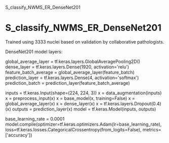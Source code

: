 S_classify_NWMS_ER_DenseNet201
# S_classify_NWMS_ER_DenseNet201

Trained using 3333 nuclei based on validation by collaborative pathologists.

DenseNet201 model layers:

global_average_layer = tf.keras.layers.GlobalAveragePooling2D()
dense_layer = tf.keras.layers.Dense(1920, activation='relu')
feature_batch_average = global_average_layer(feature_batch)
prediction_layer = tf.keras.layers.Dense(4, activation='softmax')
prediction_batch = prediction_layer(feature_batch_average)

inputs = tf.keras.Input(shape=(224, 224, 3))
x = data_augmentation(inputs)
x = preprocess_input(x)
x = base_model(x, training=False)
x = global_average_layer(x)
x = dense_layer(x)
x = tf.keras.layers.Dropout(0.4)(x)
outputs = prediction_layer(x)
model = tf.keras.Model(inputs, outputs)

base_learning_rate = 0.0001
model.compile(optimizer=tf.keras.optimizers.Adam(lr=base_learning_rate),
              loss=tf.keras.losses.CategoricalCrossentropy(from_logits=False),
              metrics=['accuracy'])
